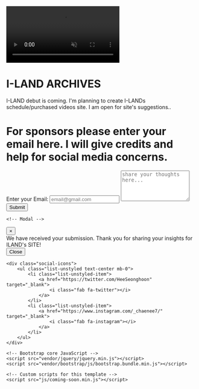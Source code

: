 
<!DOCTYPE html>
<html lang="en">

<head>

  <meta charset="utf-8">
  <meta name="viewport" content="width=device-width, initial-scale=1, shrink-to-fit=no">
  <meta name="description" content="">
  <meta name="author" content="">

  <title>ILAND ARCHIVE FILES</title>

  <!-- Bootstrap core CSS -->
  <link href="vendor/bootstrap/css/bootstrap.min.css" rel="stylesheet">

  <!-- Custom fonts for this template -->
  <link href="https://fonts.googleapis.com/css?family=Source+Sans+Pro:200,200i,300,300i,400,400i,600,600i,700,700i,900,900i" rel="stylesheet">
  <link href="https://fonts.googleapis.com/css?family=Merriweather:300,300i,400,400i,700,700i,900,900i" rel="stylesheet">
  <link href="vendor/fontawesome-free/css/all.min.css" rel="stylesheet" type="text/css">

  <!-- Custom styles for this template -->
  <link href="css/coming-soon.min.css" rel="stylesheet">
  <i class="fas fa-egg"></i>


</head>

<body>

  <div class="overlay"></div>
  <video playsinline="playsinline" autoplay="autoplay" muted="muted" loop="loop">
    <source src="mp4/ILANDTEASER.mp4" type="video/mp4">
  </video>

  <div class="masthead">
    <div class="masthead-bg"></div>
    <div class="container h-100">
      <div class="row h-100">
        <div class="col-12 my-auto text-white masthead-content">
                    <h1>I-LAND ARCHIVES</h1>
                    <p>I-LAND debut is coming. I'm planning to create I-LANDs schedule/purchased videos site. I am open for site's suggestions..</p>
                </div>
            </div>
        </div>
    </div>
    <div class="thoughts text-white">
        <h1 class="thoughts-header">For sponsors please enter your email here. I will give credits and help for social media concerns.</h1>
        <div class="form-group mb-0">
            <label for="">Enter your Email:</label>
            <input type="email" class="form-control mb-3 field" placeholder="email@gmail.com" aria-label="email@gmail.com" aria-describedby="submit-button">
            <textarea class="form-control mb-3 field" id="exampleFormControlTextarea1" rows="5" placeholder="share your thoughts here..."></textarea>
            <button type="button" name="button" class="btn submit" data-toggle="modal" data-target="#modalSubmitted">Submit</button>
        </div>
    </div>
    
    <!-- Modal -->
  <div class="modal fade" id="modalSubmitted" tabindex="-1" role="dialog" aria-labelledby="modalSubmittedLabel" aria-hidden="true">
    <div class="modal-dialog modal-dialog-centered" role="document">
      <div class="modal-content">
        <div class="modal-header">
          <button type="button" class="close" data-dismiss="modal" aria-label="Close">
            <span aria-hidden="true">&times;</span>
          </button>
        </div>
        <div class="modal-body">
          We have received your submission. Thank you for sharing your insights for ILAND's SITE!
        </div>
        <div class="modal-footer">
          <button type="button" class="btn btn-secondary" data-dismiss="modal">Close</button>
        </div>
      </div>
    </div>
  </div>

    <div class="social-icons">
        <ul class="list-unstyled text-center mb-0">
            <li class="list-unstyled-item">
                <a href="https://twitter.com/HeeSeonghoon" target="_blank">
                    <i class="fab fa-twitter"></i>
                </a>
            </li>
            <li class="list-unstyled-item">
                <a href="https://www.instagram.com/_chaenee7/" target="_blank">
                    <i class="fab fa-instagram"></i>
                </a>
            </li>
        </ul>
    </div>

    <!-- Bootstrap core JavaScript -->
    <script src="vendor/jquery/jquery.min.js"></script>
    <script src="vendor/bootstrap/js/bootstrap.bundle.min.js"></script>

    <!-- Custom scripts for this template -->
    <script src="js/coming-soon.min.js"></script>

</body>

</html>